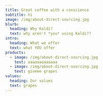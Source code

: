 ```yaml
---
title: Great coffee with a conscience
subtitle: hi
image: /img/about-direct-sourcing.jpg
blurb:
  heading: Why Kaldi?
  text: why aren't *you* using Kaldi??
intro:
  heading: What we offer
  text: what YOU offer
products:
  - image: /img/about-direct-sourcing.jpg
    text: aaaaaaaaaaaaa
  - image: /img/about-direct-sourcing.jpg
    text: giveme grapes
values:
  heading: Our values
  text: grapes
---
```


